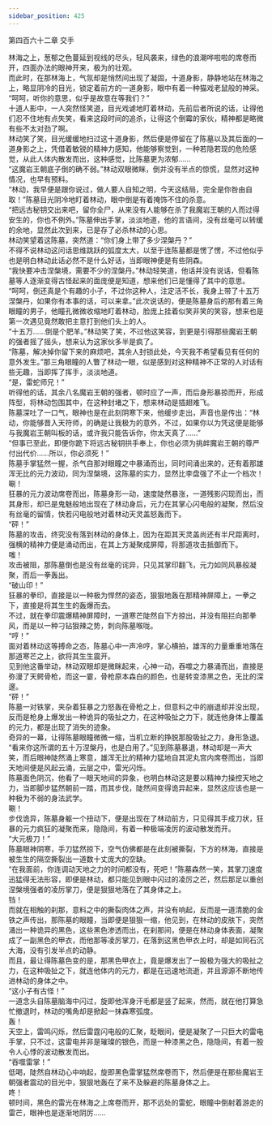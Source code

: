 ```yaml
---
sidebar_position: 425
---
```

 第四百六十二章 交手


林海之上，葱郁之色蔓延到视线的尽头，轻风袭来，绿色的浪潮哗啦啦的席卷而开，四面办法的眼神开来，极为的壮观。  
而此时，在那林海上，气氛却是悄然间出现了凝固，十道身影，静静地站在林海之上，略显阴冷的目光，锁定着前方的一道身影，眼中有着一种猫戏老鼠般的神采。  
“呵呵，听你的意思，似乎是故意在等我们？”  
十道人影中，一人突然怪笑道，目光戏谑地盯着林动，先前后者所说的话，让得他们忍不住地有点失笑，看来这段时间的追杀，让得这个倒霉的家伙，精神都是略微有些不太对劲了啊。  
林动笑了笑，目光缓缓地扫过这十道身影，然后便是停留在了陈墓以及其后面的一道身影之上，凭借着敏锐的精神力感知，他能够察觉到，一种若隐若现的危险感觉，从此人体内散发而出，这种感觉，比陈墓更为浓郁……  
“这魔岩王朝底子倒的确不弱。”林动双眼微眯，倒并没有半点的惊慌，显然对这种情况，也早有预料。  
“林动，我早便是跟你说过，做人要人自知之明，今天这结局，完全是你咎由自取！”陈墓目光阴冷地盯着林动，眼中倒是有着掩饰不住的杀意。  
“把远古秘钥交出来吧，留你全尸，从来没有人能够在杀了我魔岩王朝的人而过得安生的，你也不例外。”陈墓伸出手掌，淡淡地道，他的言语间，没有丝毫可以转缓的余地，显然此次到来，已是存了必杀林动的心思。  
林动笑望着这陈墓，突然道：“你们身上带了多少涅槃丹？”  
不得不说林动这问话思维跳跃的弧度太大，以至于连陈墓都是愣了愣，不过他似乎也是明白林动此话必然不是什么好话，当即眼神便是有些阴森。  
“我快要冲击涅槃境，需要不少的涅槃丹。”林动轻笑道，他话并没有说话，但看陈墓等人逐渐变得古怪起来的面庞便是知道，想来他们已是懂得了其中的意思。  
“呵呵，倒还真是个有趣的小子，不过你这种人，注定活不长，我身上带了十五万涅槃丹，如果你有本事的话，可以来拿。”此次说话的，便是陈墓身后的那有着三角眼瞳的男子，他瞳孔微微收缩地盯着林动，脸庞上挂着似笑非笑的笑容，想来也是第一次遇见竟然敢把主意打到他们头上的人。  
“十五万……倒是个肥羊。”林动笑了笑，不过他这笑容，到更是引得那些魔岩王朝的强者摇了摇头，想来认为这家伙多半是疯了。  
“陈墓，解决掉你留下来的麻烦吧，其余人封锁此处，今天我不希望看见有任何的意外发生。”那三角眼瞳的人瞥了林动一眼，似是感到对这种精神不正常的人对话有些无趣，当即挥了挥手，淡淡地道。  
“是，雷蛇师兄！”  
听得他的话，其余八名魔岩王朝的强者，顿时应了一声，而后身形暴掠而开，形成阵型，将林动包围其中，在这种封堵之下，想来林动是插翅难飞。  
陈墓深吐了一口气，眼神也是在此刻阴寒下来，他缓步走出，声音也是传出：“林动，你能够晋入天符师，的确是让我极为的意外，不过，如果你以为凭这便是能够与我魔岩王朝叫板的话，或许我只能告诉你，你太天真了……”  
“但事已至此，即便你跪下将远古秘钥拱手奉上，你也必须为挑衅魔岩王朝的尊严付出代价……所以，你必须死！”  
陈墓手掌猛然一握，杀气自那对眼瞳之中暴涌而出，同时间涌出来的，还有着那雄浑无比的元力波动，同为涅槃境，这陈墓的实力，显然比李盘强了不止一个档次！  
唰！  
狂暴的元力波动席卷而出，陈墓身形一动，速度陡然暴涨，一道残影闪现而出，而其身形，却已是鬼魅般地出现在了林动身后，元力在其掌心闪电般的凝聚，然后没有丝毫的留情，快若闪电般地对着林动天灵盖怒轰而下。  
“砰！”  
陈墓的攻击，终究没有落到林动的身体上，因为在距其天灵盖尚还有半尺距离时，强横的精神力便是涌动而出，在其上方凝聚成屏障，将那道攻击抵御而下。  
嗤！  
攻击被阻，那陈墓倒也是没有丝毫的诧异，只见其掌印翻飞，元力如同风暴般凝聚，而后一拳轰出。  
“破山印！”  
狂暴的拳印，直接是以一种极为悍然的姿态，狠狠地轰在那精神屏障上，一拳之下，直接是将其生生的轰爆而去。  
不过，就在拳印震爆精神屏障时，一道寒芒陡然自下方掠出，并没有阻拦向那拳风，而是以一种刁钻狠辣之势，刺向陈墓喉咙。  
“哼！”  
面对着林动这等搏命之态，陈墓心中一声冷哼，掌心横拍，雄浑的力量重重地落在那道寒芒之上，欲将其生生震开。  
见到他这番举动，林动双眼却是微眯起来，心神一动，吞噬之力暴涌而出，直接是弥漫了天鳄骨枪，而这一霎，骨枪原本森白的颜色，也是转变漆黑之色，无比的深邃。  
“砰！”  
陈墓一对铁掌，夹杂着狂暴之力怒轰在骨枪之上，但意料之中的崩退却并没出现，反而是枪身上爆发出一种诡异的吸扯之力，在这种吸扯之力下，就连他身体上覆盖的元力，都是出现了消失的迹象。  
奇异的一幕，让得陈墓眼瞳微微一缩，当机立断的挣脱那股吸扯之力，身形急退。  
“看来你这所谓的五十万涅槃丹，也是白用了。”见到陈墓暴退，林动却是一声大笑，而后眼神陡然涌上寒意，雄浑无比的精神力猛地自其泥丸宫内席卷而出，当即天地间便是风起云涌，云层之中，雷光闪烁。  
陈墓面色阴沉，他看了一眼天地间的异象，也明白林动这是要以精神力操控天地之力，当即脚步猛然朝前一踏，而其步伐，陡然间变得诡异起来，显然这应该也是一种极为不弱的身法武学。  
唰！  
步伐诡异，陈墓身躯一个扭动下，便是出现在了林动前方，只见得其手成刀状，狂暴的元力疯狂的凝聚而来，隐隐间，有着一种极端凌厉的波动散发而开。  
“大元极刀！”  
陈墓眼神阴寒，手刀猛然掠下，空气仿佛都是在此刻被撕裂，下方的林海，直接是被生生的隔空撕裂出一道数十丈庞大的空缺。  
“在我面前，你连调动天地之力的时间都没有，死吧！”陈墓森然一笑，其掌刀速度迅猛得无法形容，即便是林动，都只能见到眼中闪过的凌厉之芒，然后那足以重创涅槃境强者的凌厉掌刀，便是狠狠地落在了其身体之上。  
铛！  
而就在相触的刹那，意料之中的撕裂肉体之声，并没有响起，反而是一道清脆的金铁之声传出，那陈墓的眼瞳，当即便是狠狠一缩，他见到，在林动的皮肤下，突然涌出一种诡异的黑色，这些黑色渗透而出，在刹那间，便是在林动身体表面，凝聚成了一副黑色的甲衣，而他那等凌厉掌刀，在落到这黑色甲衣上时，却是如同石沉大海，没有引发半点的动静。  
而且，最让得陈墓色变的是，那黑色甲衣上，竟是爆发出了一股极为强大的吸扯之力，在这种吸扯之下，就连他体内的元力，都是在迅速地流逝，并且源源不断地传进林动的身体之中。  
“这小子有古怪！”  
一道念头自陈墓脑海中闪过，旋即他浑身汗毛都是竖了起来，然而，就在他打算急忙撤退时，林动的嘴角却是掀起一抹森寒弧度。  
轰！  
天空上，雷鸣闪烁，然后雷霆闪电般的汇聚，眨眼间，便是凝聚了一只巨大的雷电手掌，只不过，这雷电并非是璀璨的银色，而是一种漆黑之色，隐隐间，有着一股令人心悸的波动散发而出。  
“吞噬雷掌！”  
低喝，陡然自林动心中响起，旋即黑色雷掌猛然席卷而下，然后便是在那些魔岩王朝强者震动的目光中，狠狠地轰在了来不及躲避的陈墓身体之上。  
咚！  
顿时间，黑色的雷光在林海之上席卷而开，那不远处的雷蛇，眼瞳中倒射着游走的雷芒，眼神也是逐渐地阴厉……  
  
  

